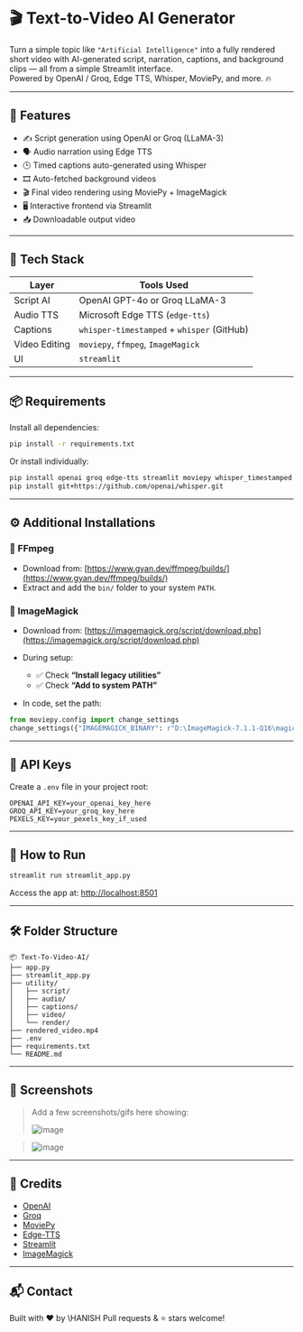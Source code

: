 
# 🎬 Text-to-Video AI Generator

Turn a simple topic like `"Artificial Intelligence"` into a fully rendered short video with AI-generated script, narration, captions, and background clips — all from a simple Streamlit interface.  
Powered by OpenAI / Groq, Edge TTS, Whisper, MoviePy, and more. 🔥

---

## 🚀 Features

- ✍️ Script generation using OpenAI or Groq (LLaMA-3)
- 🗣️ Audio narration using Edge TTS
- 🕒 Timed captions auto-generated using Whisper
- 🎞️ Auto-fetched background videos
- 🎬 Final video rendering using MoviePy + ImageMagick
- 🖥️ Interactive frontend via Streamlit
- 📥 Downloadable output video

---

## 🧰 Tech Stack

| Layer         | Tools Used                                       |
|---------------|--------------------------------------------------|
| Script AI     | OpenAI GPT-4o or Groq LLaMA-3                    |
| Audio TTS     | Microsoft Edge TTS (`edge-tts`)                  |
| Captions      | `whisper-timestamped` + `whisper` (GitHub)       |
| Video Editing | `moviepy`, `ffmpeg`, `ImageMagick`               |
| UI            | `streamlit`                                      |

---

## 📦 Requirements

Install all dependencies:

```bash
pip install -r requirements.txt
````

Or install individually:

```bash
pip install openai groq edge-tts streamlit moviepy whisper_timestamped python-dotenv
pip install git+https://github.com/openai/whisper.git
```

---

## ⚙️ Additional Installations

### 🔧 FFmpeg

* Download from: [https://www.gyan.dev/ffmpeg/builds/](https://www.gyan.dev/ffmpeg/builds/)
* Extract and add the `bin/` folder to your system `PATH`.

### 🧙 ImageMagick

* Download from: [https://imagemagick.org/script/download.php](https://imagemagick.org/script/download.php)
* During setup:

  * ✅ Check **“Install legacy utilities”**
  * ✅ Check **“Add to system PATH”**
* In code, set the path:

```python
from moviepy.config import change_settings
change_settings({"IMAGEMAGICK_BINARY": r"D:\ImageMagick-7.1.1-Q16\magick.exe"})
```

---

## 🔐 API Keys

Create a `.env` file in your project root:

```
OPENAI_API_KEY=your_openai_key_here
GROQ_API_KEY=your_groq_key_here
PEXELS_KEY=your_pexels_key_if_used
```

---

## 🧪 How to Run

```bash
streamlit run streamlit_app.py
```

Access the app at:
[http://localhost:8501](http://localhost:8501)

---

## 🛠️ Folder Structure

```
📦 Text-To-Video-AI/
├── app.py
├── streamlit_app.py
├── utility/
│   ├── script/
│   ├── audio/
│   ├── captions/
│   ├── video/
│   └── render/
├── rendered_video.mp4
├── .env
├── requirements.txt
└── README.md
```

---

## 📸 Screenshots

> Add a few screenshots/gifs here showing:
>
> ![image](https://github.com/user-attachments/assets/2e362167-b970-40f9-b90f-478cb9101f8d)

> ![image](https://github.com/user-attachments/assets/c3e6a45a-a10b-483a-bcb1-3737ebfd8908)

---

## 🙌 Credits

* [OpenAI](https://openai.com/)
* [Groq](https://console.groq.com/)
* [MoviePy](https://zulko.github.io/moviepy/)
* [Edge-TTS](https://github.com/rany2/edge-tts)
* [Streamlit](https://streamlit.io/)
* [ImageMagick](https://imagemagick.org/)

---

## 📬 Contact

Built with ❤️ by \HANISH
Pull requests & ⭐ stars welcome!
